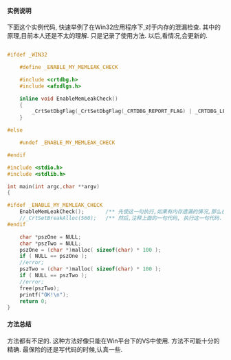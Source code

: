 #### 实例说明

下面这个实例代码, 快速举例了在Win32应用程序下,对于内存的泄漏检查. 其中的原理,目前本人还是不太的理解. 只是记录了使用方法. 以后,看情况,会更新的.

```cpp

#ifdef _WIN32

    #define _ENABLE_MY_MEMLEAK_CHECK 

    #include <crtdbg.h>
    #include <afxdlgs.h>

    inline void EnableMemLeakCheck()
    {
        _CrtSetDbgFlag(_CrtSetDbgFlag(_CRTDBG_REPORT_FLAG) | _CRTDBG_LEAK_CHECK_DF);
    }

#else

    #undef _ENABLE_MY_MEMLEAK_CHECK

#endif 

#include <stdio.h>
#include <stdlib.h>

int main(int argc,char **argv)
{

#ifdef _ENABLE_MY_MEMLEAK_CHECK
    EnableMemLeakCheck();       /** 先使这一句执行,如果有内存遗漏的情况,那么在VS,IDE输出的部分, 会有数字的输出 */
    //_CrtSetBreakAlloc(560);   /** 然后,注释上面的一句代码, 执行这一句代码. 把对应的数字填写进去, 就可以定位内存的遗漏了. */
#endif

    char *pszOne = NULL;
    char *pszTwo = NULL;
    pszOne = (char *)malloc( sizeof(char) * 100 );
    if ( NULL == pszOne );
    //error;
    pszTwo = (char *)malloc( sizeof(char) * 100 );
    if ( NULL == pszTwo );
    //error;
    free(pszTwo);
    printf("OK!\n");
    return 0;
}
```

#### 方法总结

方法都有不足的. 这种方法好像只能在Win平台下的VS中使用. 方法不可能十分的精确. 最保险的还是写代码的时候,认真一些.
